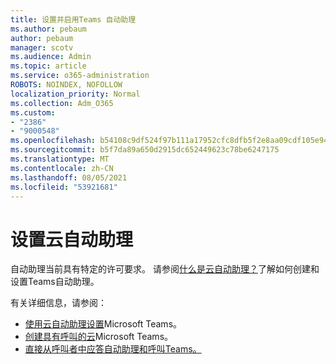 ```yaml
---
title: 设置并启用Teams 自动助理
ms.author: pebaum
author: pebaum
manager: scotv
ms.audience: Admin
ms.topic: article
ms.service: o365-administration
ROBOTS: NOINDEX, NOFOLLOW
localization_priority: Normal
ms.collection: Adm_O365
ms.custom:
- "2386"
- "9000548"
ms.openlocfilehash: b54108c9df524f97b111a17952cfc8dfb5f2e8aa09cdf105e9452fcc27dc1028
ms.sourcegitcommit: b5f7da89a650d2915dc652449623c78be6247175
ms.translationtype: MT
ms.contentlocale: zh-CN
ms.lasthandoff: 08/05/2021
ms.locfileid: "53921681"
---
```

# <a name="set-up-a-cloud-auto-attendant"></a>设置云自动助理

自动助理当前具有特定的许可要求。 请参阅[什么是云自动助理？](https://docs.microsoft.com/microsoftteams/what-are-phone-system-auto-attendants)了解如何创建和设置Teams自动助理。 

有关详细信息，请参阅：

- [使用云自动助理设置](https://docs.microsoft.com/microsoftteams/create-a-phone-system-auto-attendant)Microsoft Teams。 
- [创建具有呼叫的云](https://docs.microsoft.com/microsoftteams/create-a-phone-system-call-queue)Microsoft Teams。 
- [直接从呼叫者中应答自动助理和呼叫Teams。](https://docs.microsoft.com/microsoftteams/answer-auto-attendant-and-call-queue-calls) 